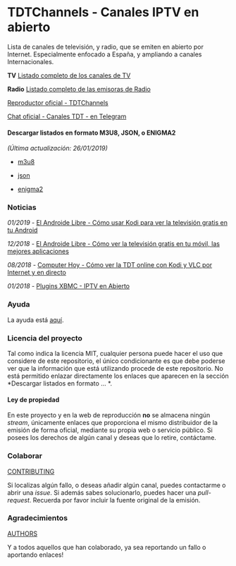 # TDTChannels - Canales IPTV en abierto

Lista de canales de televisión, y radio, que se emiten en abierto por Internet. Especialmente enfocado a España, y ampliando a canales Internacionales.

**TV** [Listado completo de los canales de TV](https://github.com/LaQuay/TDTChannels/blob/master/TELEVISION.md)

**Radio** [Listado completo de las emisoras de Radio](https://github.com/LaQuay/TDTChannels/blob/master/RADIO.md)

[Reproductor oficial - TDTChannels](http://marcvila.me/tdt/)

[Chat oficial - Canales TDT - en Telegram](https://t.me/canales_tdt)

#### Descargar listados en formato M3U8, JSON, o ENIGMA2
*(Última actualización: 26/01/2019)*

- [m3u8](http://91.121.64.179/tdt_project/output/channels.m3u8)

- [json](http://91.121.64.179/tdt_project/output/channels.json)

- [enigma2](http://91.121.64.179/tdt_project/output/userbouquet.tdtchannels.tv)

### Noticias
*01/2019* - [El Androide Libre - Cómo usar Kodi para ver la televisión gratis en tu Android](https://elandroidelibre.elespanol.com/2019/01/como-usar-kodi-ver-television-gratis-android.html)

*12/2018* - [El Androide Libre - Cómo ver la televisión gratis en tu móvil, las mejores aplicaciones](https://elandroidelibre.elespanol.com/2018/12/como-ver-television-gratis-movil-mejores-aplicaciones.html)

*08/2018* - [Computer Hoy - Cómo ver la TDT online con Kodi y VLC por Internet y en directo](https://computerhoy.com/tutoriales/tecnologia/como-ver-tdt-online-kodi-vlc-internet-directo-291513)

*01/2018* - [Plugins XBMC - IPTV en Abierto](https://www.pluginsxbmc.com/2018/01/canales-iptv-en-abierto.html)

### Ayuda
La ayuda está [aquí](https://github.com/LaQuay/TDTChannels/wiki).

### Licencia del proyecto
Tal como indica la licencia MIT, cualquier persona puede hacer el uso que considere de este repositorio, el único condicionante es que debe poderse ver que la información que está utilizando procede de este repositorio. No está permitido enlazar directamente los enlaces que aparecen en la sección *Descargar listados en formato ... *.

#### Ley de propiedad
En este proyecto y en la web de reproducción **no** se almacena ningún *stream*, únicamente enlaces que proporciona el mismo distribuidor de la emisión de forma oficial, mediante su propia web o servicio público. Si posees los derechos de algún canal y deseas que lo retire, contáctame.

### Colaborar
[CONTRIBUTING](https://github.com/LaQuay/TDTChannels/blob/master/CONTRIBUTING.md)

Si localizas algún fallo, o deseas añadir algún canal, puedes contactarme o abrir una *issue*. Si además sabes solucionarlo, puedes hacer una *pull-request*. Recuerda por favor incluir la fuente original de la emisión.

### Agradecimientos
[AUTHORS](https://github.com/LaQuay/TDTChannels/blob/master/AUTHORS.md)

Y a todos aquellos que han colaborado, ya sea reportando un fallo o aportando enlaces!
